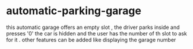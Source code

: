 # automatic-parking-garage
this automatic garage offers an empty slot , the driver parks inside and presses '0' the car is hidden and the user has the number of th slot to ask for it . other features can be added like displaying the garage number
